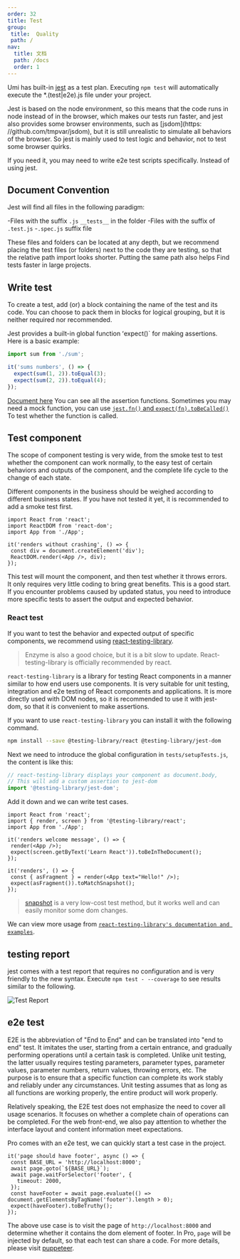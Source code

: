 ```yaml
---
order: 32
title: Test
group:
 title:  Quality
 path: /
nav: 
  title: 文档
  path: /docs
  order: 1
---
```


Umi has built-in [jest](https://jestjs.io/) as a test plan. Executing `npm test` will automatically execute the \*.(test|e2e).js file under your project.

Jest is based on the node environment, so this means that the code runs in node instead of in the browser, which makes our tests run faster, and jest also provides some browser environments, such as [jsdom](https: //github.com/tmpvar/jsdom), but it is still unrealistic to simulate all behaviors of the browser. So jest is mainly used to test logic and behavior, not to test some browser quirks.

If you need it, you may need to write e2e test scripts specifically. Instead of using jest.

## Document Convention

Jest will find all files in the following paradigm:

-Files with the suffix `.js` `__tests__` in the folder -Files with the suffix of `.test.js` -`.spec.js` suffix file

These files and folders can be located at any depth, but we recommend placing the test files (or folders) next to the code they are testing, so that the relative path import looks shorter. Putting the same path also helps Find tests faster in large projects.

## Write test

To create a test, add (or) a block containing the name of the test and its code. You can choose to pack them in blocks for logical grouping, but it is neither required nor recommended.

Jest provides a built-in global function ʻexpect()` for making assertions. Here is a basic example:

```ts
import sum from './sum';

it('sums numbers', () => {
  expect(sum(1, 2)).toEqual(3);
  expect(sum(2, 2)).toEqual(4);
});
```

[Document here](https://jestjs.io/docs/expect#methods) You can see all the assertion functions. Sometimes you may need a mock function, you can use [`jest.fn()` and `expect(fn).toBeCalled()`](https://jestjs.io/docs/expect#tohavebeencalled) To test whether the function is called.

## Test component

The scope of component testing is very wide, from the smoke test to test whether the component can work normally, to the easy test of certain behaviors and outputs of the component, and the complete life cycle to the change of each state.

Different components in the business should be weighed according to different business states. If you have not tested it yet, it is recommended to add a smoke test first.

 ```tsx | pure
import React from 'react';
import ReactDOM from 'react-dom';
import App from './App';

it('renders without crashing', () => {
  const div = document.createElement('div');
  ReactDOM.render(<App />, div);
});
```

This test will mount the component, and then test whether it throws errors. It only requires very little coding to bring great benefits. This is a good start. If you encounter problems caused by updated status, you need to introduce more specific tests to assert the output and expected behavior.

### React test

If you want to test the behavior and expected output of specific components, we recommend using [react-testing-library](https://github.com/testing-library/react-testing-library).

> Enzyme is also a good choice, but it is a bit slow to update. React-testing-library is officially recommended by react.

`react-testing-library` is a library for testing React components in a manner similar to how end users use components. It is very suitable for unit testing, integration and e2e testing of React components and applications. It is more directly used with DOM nodes, so it is recommended to use it with jest-dom, so that it is convenient to make assertions.

If you want to use `react-testing-library` you can install it with the following command.

```bash
npm install --save @testing-library/react @testing-library/jest-dom
```

Next we need to introduce the global configuration in `tests/setupTests.js`, the content is like this:

```ts
// react-testing-library displays your component as document.body,
// This will add a custom assertion to jest-dom
import '@testing-library/jest-dom';
```

Add it down and we can write test cases.

 ```tsx | pure
import React from 'react';
import { render, screen } from '@testing-library/react';
import App from './App';

it('renders welcome message', () => {
  render(<App />);
  expect(screen.getByText('Learn React')).toBeInTheDocument();
});

it('renders', () => {
  const { asFragment } = render(<App text="Hello!" />);
  expect(asFragment()).toMatchSnapshot();
});
```

> [snapshot](https://jestjs.io/blog/2016/07/27/jest-14.html) is a very low-cost test method, but it works well and can easily monitor some dom changes.

We can view more usage from [`react-testing-library's documentation and examples`](https://testing-library.com/docs/react-testing-library/intro/).

## testing report

jest comes with a test report that requires no configuration and is very friendly to the new syntax. Execute `npm test - --coverage` to see results similar to the following.

![Test Report](https://i.imgur.com/5bFhnTS.png)

## e2e test

E2E is the abbreviation of "End to End" and can be translated into "end to end" test. It imitates the user, starting from a certain entrance, and gradually performing operations until a certain task is completed. Unlike unit testing, the latter usually requires testing parameters, parameter types, parameter values, parameter numbers, return values, throwing errors, etc. The purpose is to ensure that a specific function can complete its work stably and reliably under any circumstances. Unit testing assumes that as long as all functions are working properly, the entire product will work properly.

Relatively speaking, the E2E test does not emphasize the need to cover all usage scenarios. It focuses on whether a complete chain of operations can be completed. For the web front-end, we also pay attention to whether the interface layout and content information meet expectations.

Pro comes with an e2e test, we can quickly start a test case in the project.

 ```tsx | pure
it('page should have footer', async () => {
  const BASE_URL = 'http://localhost:8000';
  await page.goto(`${BASE_URL}`);
  await page.waitForSelector('footer', {
    timeout: 2000,
  });
  const haveFooter = await page.evaluate(() => document.getElementsByTagName('footer').length > 0);
  expect(haveFooter).toBeTruthy();
});
```

The above use case is to visit the page of `http://localhost:8000` and determine whether it contains the dom element of footer. In Pro, `page` will be injected by default, so that each test can share a code. For more details, please visit [puppeteer](https://github.com/puppeteer/puppeteer).
